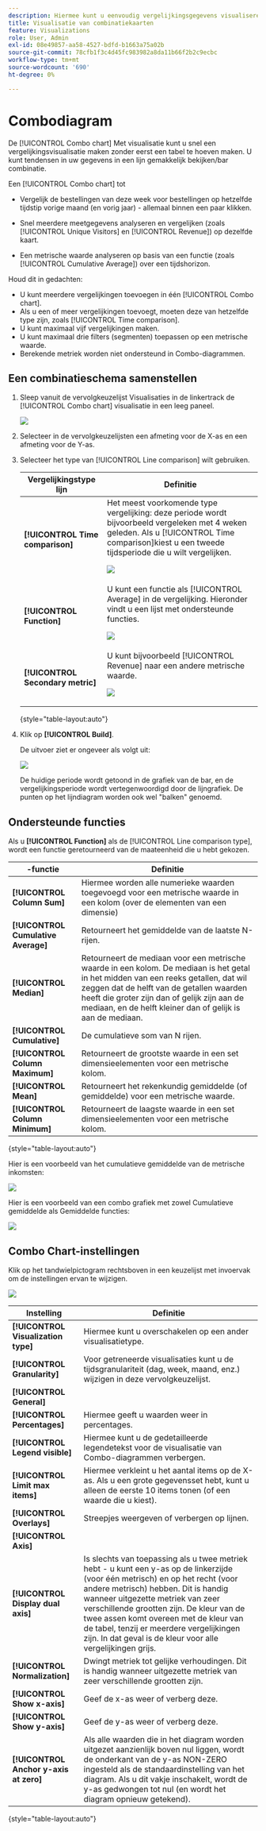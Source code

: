 ```yaml
---
description: Hiermee kunt u eenvoudig vergelijkingsgegevens visualiseren in Analysis Workspace, zoals bouwvergelijkingen met vorige maand, vorig jaar enzovoort.
title: Visualisatie van combinatiekaarten
feature: Visualizations
role: User, Admin
exl-id: 08e49857-aa58-4527-bdfd-b1663a75a02b
source-git-commit: 78cfb1f3c4d45fc983982a8da11b66f2b2c9ecbc
workflow-type: tm+mt
source-wordcount: '690'
ht-degree: 0%

---
```


# Combodiagram

De [!UICONTROL Combo chart] Met visualisatie kunt u snel een vergelijkingsvisualisatie maken zonder eerst een tabel te hoeven maken. U kunt tendensen in uw gegevens in een lijn gemakkelijk bekijken/bar combinatie.

Een [!UICONTROL Combo chart] tot

* Vergelijk de bestellingen van deze week voor bestellingen op hetzelfde tijdstip vorige maand (en vorig jaar) - allemaal binnen een paar klikken.

* Snel meerdere meetgegevens analyseren en vergelijken (zoals [!UICONTROL Unique Visitors] en [!UICONTROL Revenue]) op dezelfde kaart.

* Een metrische waarde analyseren op basis van een functie (zoals [!UICONTROL Cumulative Average]) over een tijdshorizon.

Houd dit in gedachten:

* U kunt meerdere vergelijkingen toevoegen in één [!UICONTROL Combo chart].
* Als u een of meer vergelijkingen toevoegt, moeten deze van hetzelfde type zijn, zoals [!UICONTROL Time comparison].
* U kunt maximaal vijf vergelijkingen maken.
* U kunt maximaal drie filters (segmenten) toepassen op een metrische waarde.
* Berekende metriek worden niet ondersteund in Combo-diagrammen.

## Een combinatieschema samenstellen

1. Sleep vanuit de vervolgkeuzelijst Visualisaties in de linkertrack de [!UICONTROL Combo chart] visualisatie in een leeg paneel.

   ![](assets/combo-chart-build.png)

1. Selecteer in de vervolgkeuzelijsten een afmeting voor de X-as en een afmeting voor de Y-as.

1. Selecteer het type van [!UICONTROL Line comparison] wilt gebruiken.

   | Vergelijkingstype lijn | Definitie |
   | --- | --- |
   | **[!UICONTROL Time comparison]** | Het meest voorkomende type vergelijking: deze periode wordt bijvoorbeeld vergeleken met 4 weken geleden. Als u [!UICONTROL Time comparison]kiest u een tweede tijdsperiode die u wilt vergelijken.<p>![](assets/combo-time-period.png) |
   | **[!UICONTROL Function]** | U kunt een functie als [!UICONTROL Average] in de vergelijking. Hieronder vindt u een lijst met ondersteunde functies.<p>![](assets/combo-functions.png) |
   | **[!UICONTROL Secondary metric]** | U kunt bijvoorbeeld [!UICONTROL Revenue] naar een andere metrische waarde.<p>![](assets/combo-2metrics.png) |

   {style="table-layout:auto"}

1. Klik op **[!UICONTROL Build]**.

   De uitvoer ziet er ongeveer als volgt uit:

   ![](assets/combo-output.png)

   De huidige periode wordt getoond in de grafiek van de bar, en de vergelijkingsperiode wordt vertegenwoordigd door de lijngrafiek. De punten op het lijndiagram worden ook wel &quot;balken&quot; genoemd.

## Ondersteunde functies

Als u **[!UICONTROL Function]** als de [!UICONTROL Line comparison type], wordt een functie geretourneerd van de maateenheid die u hebt gekozen.

| -functie | Definitie |
| --- | --- |
| **[!UICONTROL Column Sum]** | Hiermee worden alle numerieke waarden toegevoegd voor een metrische waarde in een kolom (over de elementen van een dimensie) |
| **[!UICONTROL Cumulative Average]** | Retourneert het gemiddelde van de laatste N-rijen. |
| **[!UICONTROL Median]** | Retourneert de mediaan voor een metrische waarde in een kolom. De mediaan is het getal in het midden van een reeks getallen, dat wil zeggen dat de helft van de getallen waarden heeft die groter zijn dan of gelijk zijn aan de mediaan, en de helft kleiner dan of gelijk is aan de mediaan. |
| **[!UICONTROL Cumulative]** | De cumulatieve som van N rijen. |
| **[!UICONTROL Column Maximum]** | Retourneert de grootste waarde in een set dimensieelementen voor een metrische kolom. |
| **[!UICONTROL Mean]** | Retourneert het rekenkundig gemiddelde (of gemiddelde) voor een metrische waarde. |
| **[!UICONTROL Column Minimum]** | Retourneert de laagste waarde in een set dimensieelementen voor een metrische kolom. |

{style="table-layout:auto"}

Hier is een voorbeeld van het cumulatieve gemiddelde van de metrische inkomsten:

![](assets/combo-cumul-avg.png)

Hier is een voorbeeld van een combo grafiek met zowel Cumulatieve gemiddelde als Gemiddelde functies:

![](assets/combo-two-functions.png)

## Combo Chart-instellingen

Klik op het tandwielpictogram rechtsboven in een keuzelijst met invoervak om de instellingen ervan te wijzigen.

![](assets/combo-settings.png)

| Instelling | Definitie |
| --- | --- |
| **[!UICONTROL Visualization type]** | Hiermee kunt u overschakelen op een ander visualisatietype. |
| **[!UICONTROL Granularity]** | Voor getreneerde visualisaties kunt u de tijdsgranulariteit (dag, week, maand, enz.) wijzigen in deze vervolgkeuzelijst. |
| **[!UICONTROL General]** |  |
| **[!UICONTROL Percentages]** | Hiermee geeft u waarden weer in percentages. |
| **[!UICONTROL Legend visible]** | Hiermee kunt u de gedetailleerde legendetekst voor de visualisatie van Combo-diagrammen verbergen. |
| **[!UICONTROL Limit max items]** | Hiermee verkleint u het aantal items op de X-as. Als u een grote gegevensset hebt, kunt u alleen de eerste 10 items tonen (of een waarde die u kiest). |
| **[!UICONTROL Overlays]** | Streepjes weergeven of verbergen op lijnen. |
| **[!UICONTROL Axis]** |  |
| **[!UICONTROL Display dual axis]** | Is slechts van toepassing als u twee metriek hebt - u kunt een y-as op de linkerzijde (voor één metrisch) en op het recht (voor andere metrisch) hebben. Dit is handig wanneer uitgezette metriek van zeer verschillende grootten zijn. De kleur van de twee assen komt overeen met de kleur van de tabel, tenzij er meerdere vergelijkingen zijn. In dat geval is de kleur voor alle vergelijkingen grijs. |
| **[!UICONTROL Normalization]** | Dwingt metriek tot gelijke verhoudingen. Dit is handig wanneer uitgezette metriek van zeer verschillende grootten zijn. |
| **[!UICONTROL Show x-axis]** | Geef de x-as weer of verberg deze. |
| **[!UICONTROL Show y-axis]** | Geef de y-as weer of verberg deze. |
| **[!UICONTROL Anchor y-axis at zero]** | Als alle waarden die in het diagram worden uitgezet aanzienlijk boven nul liggen, wordt de onderkant van de y-as NON-ZERO ingesteld als de standaardinstelling van het diagram. Als u dit vakje inschakelt, wordt de y-as gedwongen tot nul (en wordt het diagram opnieuw getekend). |

{style="table-layout:auto"}
